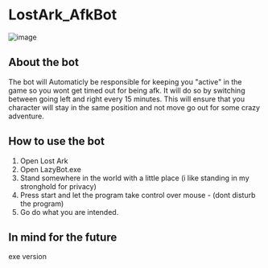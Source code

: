 # LostArk_AfkBot
![image](https://user-images.githubusercontent.com/78900612/154241132-4fb58360-2911-4db4-8438-d0f850c999b5.png)

## About the bot

The bot will Automaticly be responsible for keeping you "active" in the game so you wont get timed out for being afk. It will do so by switching between going left and right every 15 minutes. This will ensure that you character will stay in the same position and not move go out for some crazy adventure. 

## How to use the bot

1. Open Lost Ark
2. Open LazyBot.exe
3. Stand somewhere in the world with a little place (i like standing in my stronghold for privacy)
4. Press start and let the program take control over mouse - (dont disturb the program)
5. Go do what you are intended.

## In mind for the future

exe version 
